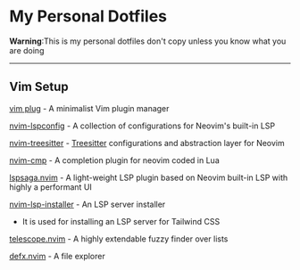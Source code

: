 # My Personal Dotfiles

**Warning**:This is my personal dotfiles don't copy unless you know what you are doing

---

## Vim Setup

[vim plug](https://github.com/junegunn/vim-plug) - A minimalist Vim plugin manager

[nvim-lspconfig](https://github.com/neovim/nvim-lspconfig) - A collection of configurations for Neovim's built-in LSP

[nvim-treesitter](https://github.com/nvim-treesitter/nvim-treesitter) - [Treesitter](https://github.com/tree-sitter/tree-sitter) configurations and abstraction layer for Neovim

[nvim-cmp](https://github.com/hrsh7th/nvim-cmp) - A completion plugin for neovim coded in Lua

[lspsaga.nvim](https://github.com/tami5/lspsaga.nvim) - A light-weight LSP plugin based on Neovim built-in LSP with highly a performant UI

[nvim-lsp-installer](https://github.com/williamboman/nvim-lsp-installer) - An LSP server installer
 * It is used for installing an LSP server for Tailwind CSS
 
[telescope.nvim](https://github.com/nvim-telescope/telescope.nvim) - A highly extendable fuzzy finder over lists

[defx.nvim](https://github.com/Shougo/defx.nvim) - A file explorer
